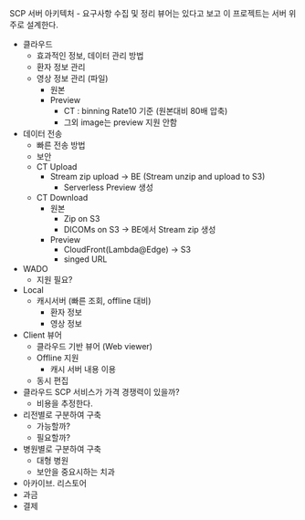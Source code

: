 SCP 서버 아키텍처 - 요구사항 수집 및 정리
뷰어는 있다고 보고 이 프로젝트는 서버 위주로 설계한다.

- 클라우드
    - 효과적인 정보, 데이터 관리 방법
    - 환자 정보 관리
    - 영상 정보 관리 (파일)
        - 원본
        - Preview
            - CT : binning Rate10 기준 (원본대비 80배 압축)
            - 그외 image는 preview 지원 안함
- 데이터 전송
    - 빠른 전송 방법
    - 보안
    - CT Upload
        - Stream zip upload → BE (Stream unzip and upload to S3)
            - Serverless Preview 생성
    - CT Download
        - 원본
            - Zip on S3
            - DICOMs on S3 → BE에서 Stream zip 생성
        - Preview
            - CloudFront(Lambda@Edge) → S3
            - singed URL
- WADO
    - 지원 필요?
- Local
    - 캐시서버 (빠른 조회, offline 대비)
        - 환자 정보
        - 영상 정보
- Client 뷰어
    - 클라우드 기반 뷰어 (Web viewer)
    - Offline 지원
        - 캐시 서버 내용 이용
    - 동시 편집
- 클라우드 SCP 서비스가 가격 경쟁력이 있을까?
    - 비용을 추정한다.
- 리전별로 구분하여 구축
    - 가능할까?
    - 필요할까?
- 병원별로 구분하여 구축
    - 대형 병원
    - 보안을 중요시하는 치과
- 아카이브. 리스토어
- 과금
- 결제